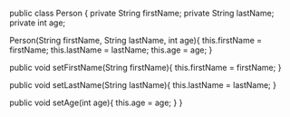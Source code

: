 public class Person {
   private String firstName;
   private String lastName;
   private int age;
   
   Person(String firstName, String lastName, int age){
    this.firstName = firstName;
    this.lastName = lastName;
    this.age = age;
   }
   
   public void setFirstName(String firstName){
        this.firstName = firstName;
   }
   
   public void setLastName(String lastName){
        this.lastName = lastName;
      }
      
   public void setAge(int age){
       this.age = age;
   }
}